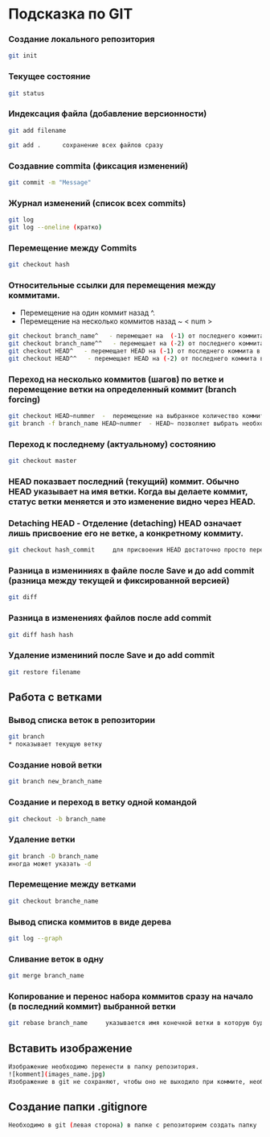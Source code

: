 # Подсказка по GIT

### Создание локального репозитория
```sh
git init 
```
### Текущее состояние
```sh
git status 
```
### Индексация файла (добавление версионности)
```sh
git add filename
```
```sh
git add .      сохранение всех файлов сразу
```

### Создавние commita (фиксация изменений)
```sh
git commit -m "Message"
```
### Журнал изменений (список всех commits)
```sh
git log
git log --oneline (кратко)
```
### Перемещение между Commits
```sh
git checkout hash
```
### Относительные ссылки для перемещения между коммитами.                                   
  - Перемещение на один коммит назад ^.
  - Перемещение на несколько коммитов назад ~ < num >
  ```sh
  git checkout branch_name^   - перемещает на  (-1) от последнего коммита выбранной ветки
  git checkout branch_name^^   - перемещает на (-2) от последнего коммита выбранной ветки
  git checkout HEAD^   - перемещает HEAD на (-1) от последнего коммита в указанной ветке
  git checkout HEAD^^   - перемещает HEAD на (-2) от последнего коммита в указанной ветке
  ```
  ### Переход на несколько коммитов (шагов) по ветке и перемещение ветки на определенный коммит (branch forcing)
```sh
git checkout HEAD~nummer  -  перемещение на выбранное количество коммитов назад.  
git branch -f branch_name HEAD~nummer  - HEAD~ позволяет выбрать необходимый коммит, -f переместил ветку на выбранный коммит.
```
### Переход к последнему (актуальному) состоянию
```sh
git checkout master
```
### HEAD показвает последний (текущий) коммит. Обычно HEAD указывает на имя ветки. Когда вы делаете коммит, статус ветки меняется и это изменение видно через HEAD.

### Detaching HEAD - Отделение (detaching) HEAD означает лишь присвоение его не ветке, а конкретному коммиту.
```sh
git checkout hash_commit     для присвоения HEAD достаточно просто перейти в последний коммит.
```
### Разница в измениниях в файле после Save и до add commit (разница между текущей и фиксированной версией)
```sh
git diff
```
### Разница в изменениях файлов после add commit
```sh
git diff hash hash
```
### Удаление измениний после Save и до add commit
```sh
git restore filename
```
## Работа с ветками

### Вывод списка веток в репозитории
```sh
git branch
* показывает текущую ветку
```
### Создание новой ветки
```sh
git branch new_branch_name
```
### Создание и переход в ветку одной командой
```sh
git checkout -b branch_name 
```

### Удаление ветки
```sh
git branch -D branch_name 
иногда может указать -d
```
### Перемещение между ветками
```sh
git checkout branche_name
```
### Вывод списка коммитов в виде дерева
```sh
git log --graph
```
### Сливание веток в одну
```sh
git merge branch_name
```
### Копирование и перенос набора коммитов сразу на начало (в последний коммит) выбранной ветки
```sh
git rebase branch_name     указывается имя конечной ветки в которую будет переносится коммит
```

## Вставить изображение
```sh
Изображение необходимо перенести в папку репозитория.
![komment](images_name.jpg)
Изображение в git не сохраняют, чтобы оно не выходило при коммите, необходимо создать папку .gitignore
```
## Создание папки .gitignore
```sh
Необходимо в git (левая сторона) в папке с репозиторием создать папку .gitignore и внести полное имя файла для игнора. Далее папку .gitignore необходимо add и commit.
```



